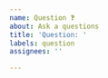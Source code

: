 ```yaml
---
name: Question ❓
about: Ask a questions
title: 'Question: '
labels: question
assignees: ''

---
```



